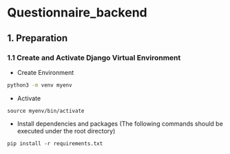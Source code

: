 # Questionnaire_backend
## 1. Preparation
### 1.1 Create and Activate Django Virtual Environment
* Create Environment
```bash
python3 -m venv myenv
```
* Activate
```
source myenv/bin/activate
```
* Install dependencies and packages
(The following commands should be executed under the root directory)
```
pip install -r requirements.txt
```
